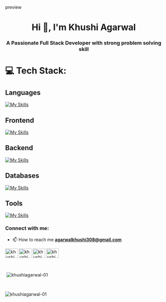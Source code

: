 
preview
<h1 align="center">Hi 👋, I'm Khushi Agarwal</h1>
<h3 align="center">A Passionate Full Stack Developer with strong problem solving skill</h3>







# 💻 Tech Stack:
<h2>Languages</h2>

[![My Skills](https://skillicons.dev/icons?i=js,cpp,c)](https://skillicons.dev)

<h2>Frontend</h2>
  
[![My Skills](https://skillicons.dev/icons?i=html,css,react,tailwind,redux,bootstrap)](https://skillicons.dev)

<h2>Backend</h2>
 
[![My Skills](https://skillicons.dev/icons?i=nodejs,express,npm)](https://skillicons.dev)

<h2>Databases</h2>
  
[![My Skills](https://skillicons.dev/icons?i=mongo,mysql)](https://skillicons.dev)

<h2>Tools</h2>
 
[![My Skills](https://skillicons.dev/icons?i=git,github,firebase,postman,vscode)](https://skillicons.dev)



<h3 align="left">Connect with me:</h3>

- 📫 How to reach me **agarwalkhushi308@gmail.com**
<p align="left">
<a href="https://linkedin.com/in/khushi agarwal" target="blank"><img align="center" src="https://raw.githubusercontent.com/rahuldkjain/github-profile-readme-generator/master/src/images/icons/Social/linked-in-alt.svg" alt="khushi agarwal" height="30" width="40" /></a>
<a href="https://instagram.com/khushi_agarwal_" target="blank"><img align="center" src="https://raw.githubusercontent.com/rahuldkjain/github-profile-readme-generator/master/src/images/icons/Social/instagram.svg" alt="khushi_agarwal_" height="30" width="40" /></a>
<a href="https://www.leetcode.com/khushi_agarwal_" target="blank"><img align="center" src="https://raw.githubusercontent.com/rahuldkjain/github-profile-readme-generator/master/src/images/icons/Social/leet-code.svg" alt="khushi_agarwal_" height="30" width="40" /></a>
<a href="https://auth.geeksforgeeks.org/user/khushi_agarwal_" target="blank"><img align="center" src="https://raw.githubusercontent.com/rahuldkjain/github-profile-readme-generator/master/src/images/icons/Social/geeks-for-geeks.svg" alt="khushi_agarwal_" height="30" width="40" /></a>
</p>
<br>

<p>&nbsp;<img align="center" src="https://github-readme-stats.vercel.app/api?username=khushiagarwal-01&show_icons=true&locale=en" alt="khushiagarwal-01" /></p>
<br>
<p><img align="center" src="https://github-readme-streak-stats.herokuapp.com/?user=khushiagarwal-01&" alt="khushiagarwal-01" /></p>

